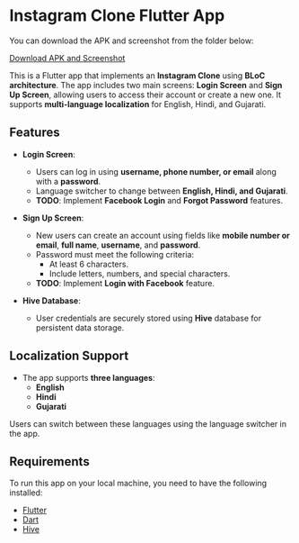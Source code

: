 # Instagram Clone Flutter App

You can download the APK and screenshot from the folder below:

[Download APK and Screenshot](https://drive.google.com/drive/folders/18F8kQFYrRiavU6Owj6mqVTHH5LKJ7Jb0?usp=sharing)


This is a Flutter app that implements an **Instagram Clone** using **BLoC architecture**. The app includes two main screens: **Login Screen** and **Sign Up Screen**, allowing users to access their account or create a new one. It supports **multi-language localization** for English, Hindi, and Gujarati.

## Features

- **Login Screen**: 
  - Users can log in using **username, phone number, or email** along with a **password**.
  - Language switcher to change between **English, Hindi, and Gujarati**.
  - **TODO**: Implement **Facebook Login** and **Forgot Password** features.

- **Sign Up Screen**: 
  - New users can create an account using fields like **mobile number or email**, **full name**, **username**, and **password**.
  - Password must meet the following criteria:
    - At least 6 characters.
    - Include letters, numbers, and special characters.
  - **TODO**: Implement **Login with Facebook** feature.

- **Hive Database**: 
  - User credentials are securely stored using **Hive** database for persistent data storage.

## Localization Support

- The app supports **three languages**: 
  - **English**
  - **Hindi**
  - **Gujarati**

Users can switch between these languages using the language switcher in the app.

## Requirements

To run this app on your local machine, you need to have the following installed:

- [Flutter](https://flutter.dev/docs/get-started/install)
- [Dart](https://dart.dev/get-dart)
- [Hive](https://pub.dev/packages/hive)
